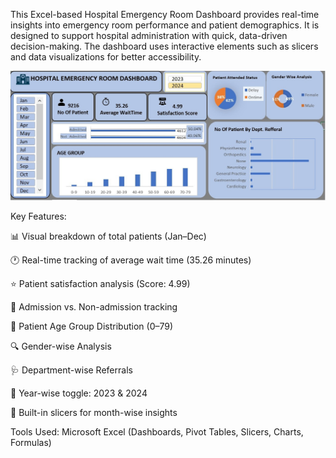 This Excel-based Hospital Emergency Room Dashboard provides real-time insights into emergency room performance and patient demographics. It is designed to support hospital administration with quick, data-driven decision-making. The dashboard uses interactive elements such as slicers and data visualizations for better accessibility.

![Dashboard Preview](./11.40.02.jpeg)

Key Features:

📊 Visual breakdown of total patients (Jan–Dec)

🕐 Real-time tracking of average wait time (35.26 minutes)

⭐ Patient satisfaction analysis (Score: 4.99)

🔁 Admission vs. Non-admission tracking

🎯 Patient Age Group Distribution (0–79)

🔍 Gender-wise Analysis

🩺 Department-wise Referrals

📅 Year-wise toggle: 2023 & 2024

🧩 Built-in slicers for month-wise insights

Tools Used:
Microsoft Excel (Dashboards, Pivot Tables, Slicers, Charts, Formulas)
